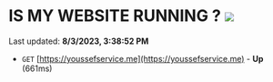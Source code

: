 # IS MY WEBSITE RUNNING ? [![](https://img.shields.io/static/v1?label=Sponsor&message=%E2%9D%A4&logo=GitHub&color=%23fe8e86)](https://github.com/sponsors/<username>)

Last updated: **8/3/2023, 3:38:52 PM**

- `GET` [https://youssefservice.me](https://youssefservice.me) - **Up** (661ms)
